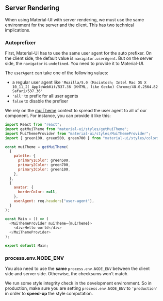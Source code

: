 ## Server Rendering

When using Material-UI with server rendering, we must use the same environment for the server and the client.
This has two technical implications.

### Autoprefixer

First, Material-UI has to use the same user agent for the auto prefixer.
On the client side, the default value is `navigator.userAgent`.
But on the server side, the `navigator` is `undefined`. You need to provide it to Material-UI.

The `userAgent` can take one of the following values:

- a regular user agent like
  `'Mozilla/5.0 (Macintosh; Intel Mac OS X 10_11_2) AppleWebKit/537.36 (KHTML, like Gecko) Chrome/48.0.2564.82 Safari/537.36'`
- `'all'` to prefix for all user agents
- `false` to disable the prefixer

We rely on the [muiTheme](/#/customization/themes) context to spread the user agent to all of our component.
For instance, you can provide it like this:

```js
import React from "react";
import getMuiTheme from "material-ui/styles/getMuiTheme";
import MuiThemeProvider from "material-ui/styles/MuiThemeProvider";
import { green100, green500, green700 } from "material-ui/styles/colors";

const muiTheme = getMuiTheme(
  {
    palette: {
      primary1Color: green500,
      primary2Color: green700,
      primary3Color: green100,
    },
  },
  {
    avatar: {
      borderColor: null,
    },
    userAgent: req.headers["user-agent"],
  }
);

const Main = () => (
  <MuiThemeProvider muiTheme={muiTheme}>
    <div>Hello world</div>
  </MuiThemeProvider>
);

export default Main;
```

### process.env.NODE_ENV

You also need to use the **same** `process.env.NODE_ENV` between the client side and server side.
Otherwise, the checksums won't match.

We run some style integrity check in the development environment.
So in production, make sure you are setting `process.env.NODE_ENV` to `'production'`
in order to **speed-up** the style computation.
